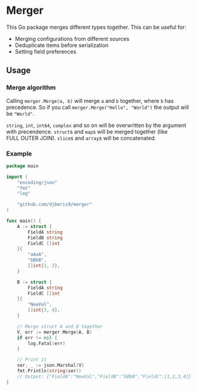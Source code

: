 # Merger
This Go package merges different types together.
This can be useful for:

* Merging configurations from different sources
* Deduplicate items before serialization
* Setting field preferences

## Usage

### Merge algorithm
Calling `merger.Merge(a, b)` will merge `a` and `b` together, where `b` has precedence.
So if you call `merger.Merge("Hello", "World")` the output will be `"World"`.

`string`, `int`, `int64`, `complex` and so on will be overwritten by the argument with precendence.
`struct`s and `map`s will be merged together (like FULL OUTER JOIN).
`slice`s and `array`s will be concatenated.

### Example
```Go
package main

import (
	"encoding/json"
	"fmt"
	"log"

	"github.com/djboris9/merger"
)

func main() {
	A := struct {
		FieldA string
		FieldB string
		FieldC []int
	}{
		"aAaA",
		"bBbB",
		[]int{1, 2},
	}

	B := struct {
		FieldA string
		FieldC []int
	}{
		"NewVal",
		[]int{3, 4},
	}

	// Merge struct A and B together
	V, err := merger.Merge(A, B)
	if err != nil {
		log.Fatal(err)
	}

	// Print it
	ser, _ := json.Marshal(V)
	fmt.Println(string(ser))
	// Output: {"FieldA":"NewVal","FieldB":"bBbB","FieldC":[1,2,3,4]}
}
```
